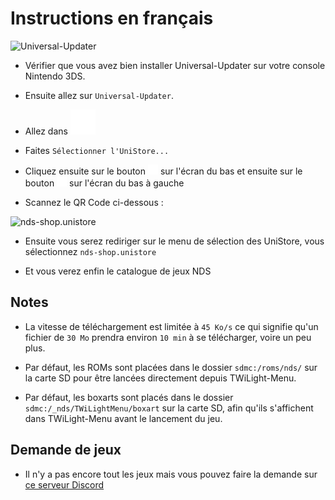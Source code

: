 # Instructions en français

![Universal-Updater](https://raw.githubusercontent.com/TheRinzler65/NDS-Shop/main/docs/favicon.ico)

- Vérifier que vous avez bien installer Universal-Updater sur votre console Nintendo 3DS.

- Ensuite allez sur `Universal-Updater`.

- Allez dans ![Réglages](https://github.com/Universal-Team/Universal-Updater/raw/master/assets/gfx/sprites/settings.png)

- Faites `Sélectionner l'UniStore...`

- Cliquez ensuite sur le bouton ![Ajout](https://github.com/Universal-Team/Universal-Updater/raw/master/assets/gfx/sprites/add.png) sur l'écran du bas et ensuite sur le bouton ![QR Code](https://github.com/Universal-Team/Universal-Updater/raw/master/assets/gfx/sprites/qr_code.png) sur l'écran du bas à gauche

- Scannez le QR Code ci-dessous : 


![nds-shop.unistore](https://github.com/TheRinzler65/NDS-Shop/raw/main/qrcode-nds-shop.unistore.png)


- Ensuite vous serez rediriger sur le menu de sélection des UniStore, vous sélectionnez `nds-shop.unistore`

- Et vous verez enfin le catalogue de jeux NDS


## Notes

- La vitesse de téléchargement est limitée à `45 Ko/s` ce qui signifie qu'un fichier de `30 Mo` prendra environ  `10 min` à se télécharger, voire un peu plus.

- Par défaut, les ROMs sont placées dans le dossier `sdmc:/roms/nds/` sur la carte SD pour être lancées directement depuis TWiLight-Menu.

- Par défaut, les boxarts sont placés dans le dossier `sdmc:/_nds/TWiLightMenu/boxart` sur la carte SD, afin qu'ils s'affichent dans TWiLight-Menu avant le lancement du jeu.

## Demande de jeux

- Il n'y a pas encore tout les jeux mais vous pouvez faire la demande sur [ce serveur Discord](https://discord.gg/tWuMKd8ZHm)